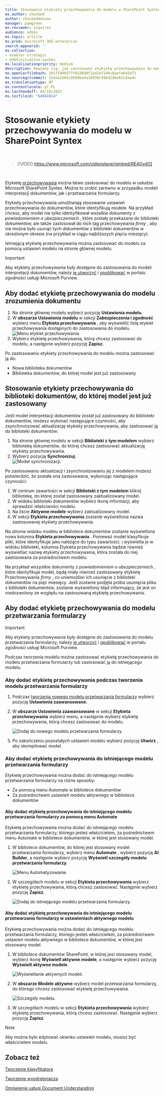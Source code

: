 ```yaml
---
title: Stosowanie etykiety przechowywania do modelu w SharePoint Syntex
ms.author: chucked
author: chuckedmonson
manager: pamgreen
ms.reviewer: ssquires
audience: admin
ms.topic: article
ms.prod: microsoft-365-enterprise
search.appverid: ''
ms.collection:
- enabler-strategic
- m365initiative-syntex
ms.localizationpriority: medium
description: Dowiedz się, jak zastosować etykietę przechowywania do modelu w SharePoint Syntex.
ms.openlocfilehash: 281ff940377f033690f1ed1e7146c8aefe645bf1
ms.sourcegitcommit: 52eea2b65c0598ba4a1b930c58b42dbe62cdaadc
ms.translationtype: MT
ms.contentlocale: pl-PL
ms.lasthandoff: 04/19/2022
ms.locfileid: "64941814"
---
```

# <a name="apply-a-retention-label-to-a-model-in-sharepoint-syntex"></a>Stosowanie etykiety przechowywania do modelu w SharePoint Syntex

</br>

> [!VIDEO https://www.microsoft.com/videoplayer/embed/RE4GydO]  

</br>


Etykietę [przechowywania](../compliance/retention.md) można łatwo zastosować do modelu w usłudze Microsoft SharePoint Syntex. Można to zrobić zarówno w przypadku modeli interpretacji dokumentów, jak i przetwarzania formularzy.

Etykiety przechowywania umożliwiają stosowanie ustawień przechowywania do dokumentów, które identyfikują modele.  Na przykład chcesz, aby model nie tylko identyfikował wszelkie dokumenty *z powiadomieniem o ubezpieczeniach* , które zostały przekazane do biblioteki dokumentów, ale także zastosował do nich tag przechowywania *firmy* , aby nie można było usunąć tych dokumentów z biblioteki dokumentów w określonym okresie (na przykład w ciągu najbliższych pięciu miesięcy).

Istniejącą etykietę przechowywania można zastosować do modelu za pomocą ustawień modelu na stronie głównej modelu. 

> [!Important]
> Aby etykiety przechowywania były dostępne do zastosowania do modeli interpretacji dokumentów, należy [je utworzyć](../compliance/file-plan-manager.md#create-retention-labels) i [opublikować](../compliance/create-apply-retention-labels.md#how-to-publish-retention-labels) w portalu zgodności usługi Microsoft Purview.

## <a name="to-add-a-retention-label-to-a-document-understanding-model"></a>Aby dodać etykietę przechowywania do modelu zrozumienia dokumentu

1. Na stronie głównej modelu wybierz pozycję **Ustawienia modelu**.</br>
2. W **obszarze Ustawienia modelu** w sekcji **Zabezpieczenia i zgodność** wybierz menu **Etykieta przechowywania** , aby wyświetlić listę etykiet przechowywania dostępnych do zastosowania do modelu.</br>
 ![Menu etykiet przechowywania.](../media/content-understanding/retention-labels-menu.png)</br> 
3. Wybierz etykietę przechowywania, którą chcesz zastosować do modelu, a następnie wybierz pozycję **Zapisz**.</br>

Po zastosowaniu etykiety przechowywania do modelu można zastosować ją do:
- Nowa biblioteka dokumentów
- Biblioteka dokumentów, do której model jest już zastosowany
 
## <a name="apply-the-retention-label-to-a-document-library-to-which-the-model-is-already-applied"></a>Stosowanie etykiety przechowywania do biblioteki dokumentów, do której model jest już zastosowany

Jeśli model interpretacji dokumentów został już zastosowany do biblioteki dokumentów, możesz wykonać następujące czynności, aby zsynchronizować aktualizację etykiety przechowywania, aby zastosować ją do biblioteki dokumentów:</br>

1. Na stronie głównej modelu w sekcji **Biblioteki z tym modelem** wybierz bibliotekę dokumentów, do której chcesz zastosować aktualizację etykiety przechowywania. </br> 
2. Wybierz pozycję **Synchronizuj**. </br>
 ![Model synchronizacji.](../media/content-understanding/sync-model.png)</br> 


Po zastosowaniu aktualizacji i zsynchronizowaniu jej z modelem możesz potwierdzić, że została ona zastosowana, wykonując następujące czynności:

1. W centrum zawartości w sekcji **Biblioteki z tym modelem** kliknij bibliotekę, do której został zastosowany zaktualizowany model. </br>
2. W widoku biblioteki dokumentów wybierz ikonę informacji, aby sprawdzić właściwości modelu.</br>  
3. Na liście **Aktywne modele** wybierz zaktualizowany model.</br>
4. W sekcji **Etykieta przechowywania** zostanie wyświetlona nazwa zastosowanej etykiety przechowywania.</br>


Na stronie widoku modelu w bibliotece dokumentów zostanie wyświetlona nowa kolumna **Etykieta przechowywania** .  Ponieważ model klasyfikuje pliki, które identyfikuje jako należące do typu zawartości, i wyświetla je w widoku biblioteki, kolumna Etykieta przechowywania będzie również wyświetlać nazwę etykiety przechowywania, która została do niej zastosowana za pośrednictwem modelu.


Na przykład wszystkie dokumenty *z powiadomieniem o ubezpieczeniach* , które identyfikuje model, będą miały również zastosowany etykietę Przechowywania *firmy* , co uniemożliwi ich usunięcie z biblioteki dokumentów na pięć miesięcy. Jeśli zostanie podjęta próba usunięcia pliku z biblioteki dokumentów, zostanie wyświetlony błąd informujący, że jest on niedozwolony ze względu na zastosowaną etykietę przechowywania.

## <a name="to-add-a-retention-label-to-a-form-processing-model"></a>Aby dodać etykietę przechowywania do modelu przetwarzania formularzy

> [!Important]
> Aby etykiety przechowywania były dostępne do zastosowania do modelu przetwarzania formularzy, należy [je utworzyć](../compliance/file-plan-manager.md#create-retention-labels) i [opublikować](../compliance/create-apply-retention-labels.md#how-to-publish-retention-labels) w portalu zgodności usługi Microsoft Purview.

Podczas tworzenia modelu można zastosować etykietę przechowywania do modelu przetwarzania formularzy lub zastosować ją do istniejącego modelu.

### <a name="to-add-a-retention-label-when-you-create-a-form-processing-model"></a>Aby dodać etykietę przechowywania podczas tworzenia modelu przetwarzania formularzy

1. Podczas [tworzenia nowego modelu przetwarzania formularzy](./create-a-form-processing-model.md) wybierz pozycję <b>Ustawienia zaawansowane.</b>
2. W <b>obszarze Ustawienia zaawansowane</b> w sekcji <b>Etykieta przechowywania</b> wybierz menu, a następnie wybierz etykietę przechowywania, którą chcesz zastosować do modelu.</b>

 
     ![Dodaj do nowego modelu przetwarzania formularzy.](../media/content-understanding/retention-label-forms.png)</br>

3.  Po zakończeniu pozostałych ustawień modelu wybierz pozycję <b>Utwórz</b> , aby skompilować model.

### <a name="to-add-a-retention-label-to-an-existing-form-processing-model"></a>Aby dodać etykietę przechowywania do istniejącego modelu przetwarzania formularzy

Etykietę przechowywania można dodać do istniejącego modelu przetwarzania formularzy na różne sposoby:
- Za pomocą menu Automate w bibliotece dokumentów
- Za pośrednictwem ustawień modelu aktywnego w bibliotece dokumentów 


#### <a name="to-add-a-retention-label-to-an-existing-form-processing-model-through-the-automate-menu"></a>Aby dodać etykietę przechowywania do istniejącego modelu przetwarzania formularzy za pomocą menu Automate

Etykietę przechowywania można dodać do istniejącego modelu przetwarzania formularzy, którego jesteś właścicielem, za pośrednictwem menu Automate w bibliotece dokumentów, w której jest stosowany model.


1. W bibliotece dokumentów, do której jest stosowany model przetwarzania formularzy, wybierz menu <b>Automate</b> , wybierz pozycję <b>AI Builder</b>, a następnie wybierz pozycję <b>Wyświetl szczegóły modelu przetwarzania formularzy</b>.

   ![Menu Automatyzowanie.](../media/content-understanding/automate-menu.png)</br>

2. W szczegółach modelu w sekcji <b>Etykieta przechowywania</b> wybierz etykietę przechowywania, którą chcesz zastosować.  Następnie wybierz pozycję <b>Zapisz</b>.

     ![Dodaj do istniejącego modelu przetwarzania formularzy.](../media/content-understanding/retention-label-model-details.png)</br> 

#### <a name="to-add-a-retention-label-to-an-existing-form-processing-model-in-the-active-model-settings"></a>Aby dodać etykietę przechowywania do istniejącego modelu przetwarzania formularzy w ustawieniach aktywnego modelu

Etykietę przechowywania można dodać do istniejącego modelu przetwarzania formularzy, którego jesteś właścicielem, za pośrednictwem ustawień modelu aktywnego w bibliotece dokumentów, w której jest stosowany model.

1. W bibliotece dokumentów SharePoint, w której jest stosowany model, wybierz ikonę <b>Wyświetl aktywne modele</b>, a następnie wybierz pozycję <b>Wyświetl aktywne modele</b>.</b>

   ![Wyświetlanie aktywnych modeli.](../media/content-understanding/info-du.png)</br> 

2. W <b>obszarze Modele aktywne</b> wybierz model przetwarzania formularzy, do którego chcesz zastosować etykietę przechowywania.

     ![Szczegóły modelu.](../media/content-understanding/retention-label-model-details.png)</br> 


3. W szczegółach modelu w sekcji <b>Etykieta przechowywania</b> wybierz etykietę przechowywania, którą chcesz zastosować.  Następnie wybierz pozycję <b>Zapisz</b>.

> [!NOTE]
> Aby można było edytować okienko ustawień modelu, musisz być właścicielem modelu. 


## <a name="see-also"></a>Zobacz też

[Tworzenie klasyfikatora](create-a-classifier.md)

[Tworzenie wyodrębniacza](create-an-extractor.md)

[Omówienie usługi Document Understanding](document-understanding-overview.md)
